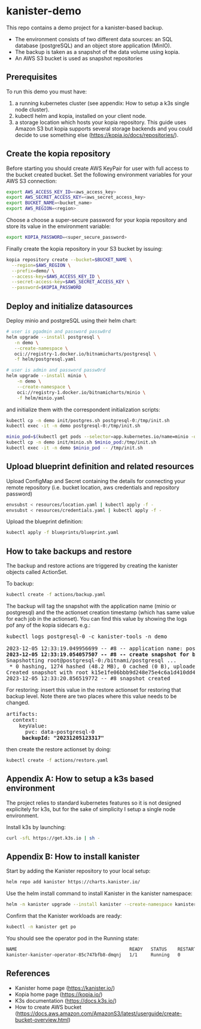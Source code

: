 # kanister-demo

This repo contains a demo project for a kanister-based backup. 
* The environment consists of two different data sources: an SQL database (postgreSQL) and an object store application (MinIO). 
* The backup is taken as a snapshot of the data volume using kopia.
* An AWS S3 bucket is used as snapshot repositories

## Prerequisites
To run this demo you must have:
1. a running kubernetes cluster (see appendix: How to setup a k3s single node cluster).
2. kubectl helm and kopia, installed on your client node.
3. a storage location which hosts your kopia repository. This guide uses Amazon S3 but kopia
   supports several storage backends and you could decide to use something else (https://kopia.io/docs/repositories/).

## Create the kopia repository
Before starting you should create AWS KeyPair for user with full access to the bucket created bucket. Set the following environment
variables for your AWS S3 connection:
```bash
export AWS_ACCESS_KEY_ID=<aws_access_key>
export AWS_SECRET_ACCESS_KEY=<aws_secret_access_key>
export BUCKET_NAME=<bucket_name>
export AWS_REGION=<region>
```

Choose a choose a super-secure password for your kopia repository and store its value in the environment variable:
```bash
export KOPIA_PASSWORD=<super_secure_password>
```

Finally create the kopia repository in your S3 bucket by issuing:
```bash
kopia repository create --bucket=$BUCKET_NAME \
  --region=$AWS_REGION \
  --prefix=demo/ \
  --access-key=$AWS_ACCESS_KEY_ID \
  --secret-access-key=$AWS_SECRET_ACCESS_KEY \
  --password=$KOPIA_PASSWORD
```

## Deploy and initialize datasources
Deploy minio and postgreSQL using their helm chart:
```bash
# user is pgadmin and password passw0rd
helm upgrade --install postgresql \
   -n demo \
   --create-namespace \
   oci://registry-1.docker.io/bitnamicharts/postgresql \
   -f helm/postgresql.yaml 

# user is admin and password passw0rd
helm upgrade --install minio \
    -n demo \
    --create-namespace \
    oci://registry-1.docker.io/bitnamicharts/minio \
    -f helm/minio.yaml
```

and initialize them with the correspondent initialization scripts:
```bash
kubectl cp -n demo init/postgres.sh postgresql-0:/tmp/init.sh
kubectl exec -it -n demo postgresql-0:/tmp/init.sh

minio_pod=$(kubectl get pods --selector=app.kubernetes.io/name=minio -o jsonpath="{ .items[0].metadata.name }")
kubectl cp -n demo init/minio.sh $minio_pod:/tmp/init.sh
kubectl exec -it -n demo $minio_pod -- /tmp/init.sh
```

## Upload blueprint definition and related resources
Upload ConfigMap and Secret containing the details for connecting your remote repository (i.e. bucket location, aws credentials and repository password)
```bash
envsubst < resources/location.yaml | kubectl apply -f -
envsubst < resources/credentials.yaml | kubectl apply -f -
```

Upload the blueprint definition:
```bash
kubectl apply -f blueprints/blueprint.yaml
```

## How to take backups and restore
The backup and restore actions are triggered by creating the kanister objects called ActionSet.

To backup:
```bash
kubectl create -f actions/backup.yaml
```

The backup will tag the snapshot with the application name (minio or postgresql) and the the actionset creation
timestamp (which has same value for each job in the actionset). You can find this value by showing the logs
pof any of the kopia sidecars e.g.:
<pre>
kubectl logs postgresql-0 -c kanister-tools -n demo

2023-12-05 12:33:19.049956699 -- #8 -- application name: postgresql
<b>2023-12-05 12:33:19.054057507 -- #8 -- create snapshot for backupId: 20231205123317</b>
Snapshotting root@postgresql-0:/bitnami/postgresql ...
 * 0 hashing, 1274 hashed (48.2 MB), 0 cached (0 B), uploaded 196 B, estimating...
Created snapshot with root k15e1fe06bbb9d248e75e4c6a1d410dd4 and ID 279fdacbe2ad078cc070700fcaadafe7 in 0s
2023-12-05 12:33:20.856519772 -- #8 snapshot created
</pre>

For restoring: insert this value in the restore actionset for restoring that backup level. Note there are two places
where this value needs to be changed.
<pre>
artifacts:
  context:
    keyValue:
      pvc: data-postgresql-0
<b>     backupId: "20231205123317"</b>
</pre>

then create the restore actionset by doing:
```bash
kubectl create -f actions/restore.yaml
```


## Appendix A: How to setup a k3s based environment
The project relies to standard kubernetes features so it is not designed explicitely for k3s,
but for the sake of simplicity I setup a single node environment.

Install k3s by launching:
```bash
curl -sfL https://get.k3s.io | sh -
```

## Appendix B: How to install kanister 
Start by adding the Kanister repository to your local setup:
```bash
helm repo add kanister https://charts.kanister.io/
```

Use the helm install command to install Kanister in the kanister namespace:
```bash
helm -n kanister upgrade --install kanister --create-namespace kanister/kanister-operator
```

Confirm that the Kanister workloads are ready:
```bash
kubectl -n kanister get po
```

You should see the operator pod in the Running state:
```bash
NAME                                          READY   STATUS    RESTARTS        AGE
kanister-kanister-operator-85c747bfb8-dmqnj   1/1     Running   0               15s
```


## References
* Kanister home page (https://kanister.io/)
* Kopia home page (https://kopia.io/)
* K3s documentation (https://docs.k3s.io/)
* How to create AWS bucket (https://docs.aws.amazon.com/AmazonS3/latest/userguide/create-bucket-overview.html)
